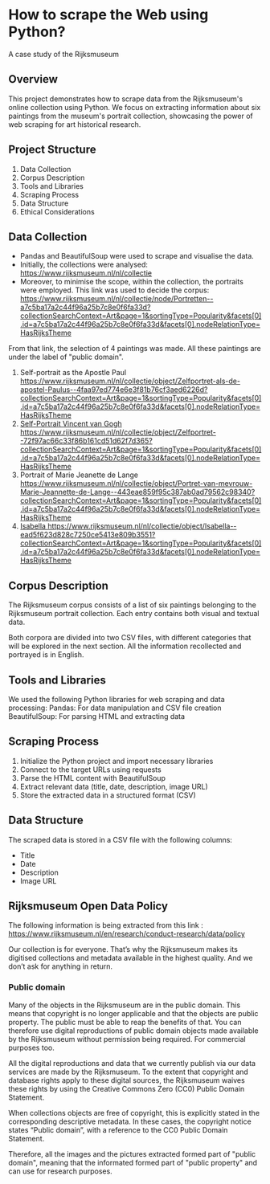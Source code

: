 # How to scrape the Web using Python?
A case study of the Rijksmuseum

## Overview
This project demonstrates how to scrape data from the Rijksmuseum's online collection using Python. We focus on extracting information about six paintings from the museum's portrait collection, showcasing the power of web scraping for art historical research.

## Project Structure
1. Data Collection
2. Corpus Description
3. Tools and Libraries
4. Scraping Process
5. Data Structure
6. Ethical Considerations

## Data Collection

- Pandas and BeautifulSoup were used to scrape and visualise the data.
- Initially, the collections were analysed: https://www.rijksmuseum.nl/nl/collectie
- Moreover, to minimise the scope, within the collection, the portraits were employed. This link was used to decide the corpus: https://www.rijksmuseum.nl/nl/collectie/node/Portretten--a7c5ba17a2c44f96a25b7c8e0f6fa33d?collectionSearchContext=Art&page=1&sortingType=Popularity&facets[0].id=a7c5ba17a2c44f96a25b7c8e0f6fa33d&facets[0].nodeRelationType=HasRijksTheme

From that link, the selection of 4 paintings was made. All these paintings are under the label of "public domain".
1. Self-portrait as the Apostle Paul
https://www.rijksmuseum.nl/nl/collectie/object/Zelfportret-als-de-apostel-Paulus--4faa97ed774e6e3f81b76cf3aed6226d?collectionSearchContext=Art&page=1&sortingType=Popularity&facets[0].id=a7c5ba17a2c44f96a25b7c8e0f6fa33d&facets[0].nodeRelationType=HasRijksTheme
2. <u> Self-Portrait Vincent van Gogh </u>
https://www.rijksmuseum.nl/nl/collectie/object/Zelfportret--72f97ac66c33f86b161cd51d62f7d365?collectionSearchContext=Art&page=1&sortingType=Popularity&facets[0].id=a7c5ba17a2c44f96a25b7c8e0f6fa33d&facets[0].nodeRelationType=HasRijksTheme
3. Portrait of Marie Jeanette de Lange
https://www.rijksmuseum.nl/nl/collectie/object/Portret-van-mevrouw-Marie-Jeannette-de-Lange--443eae859f95c387ab0ad79562c98340?collectionSearchContext=Art&page=1&sortingType=Popularity&facets[0].id=a7c5ba17a2c44f96a25b7c8e0f6fa33d&facets[0].nodeRelationType=HasRijksTheme
4. <u> Isabella </u>
https://www.rijksmuseum.nl/nl/collectie/object/Isabella--ead5f623d828c7250ce5413e809b3551?collectionSearchContext=Art&page=1&sortingType=Popularity&facets[0].id=a7c5ba17a2c44f96a25b7c8e0f6fa33d&facets[0].nodeRelationType=HasRijksTheme

## Corpus Description

The Rijksmuseum corpus consists of a list of six paintings belonging to the Rijksmuseum portrait collection. Each entry contains both visual and textual data.

Both corpora are divided into two CSV files, with different categories that will be explored in the next section. All the information recollected and portrayed is in English.

## Tools and Libraries

We used the following Python libraries for web scraping and data processing:
Pandas: For data manipulation and CSV file creation
BeautifulSoup: For parsing HTML and extracting data

## Scraping Process
1. Initialize the Python project and import necessary libraries
2. Connect to the target URLs using requests
3. Parse the HTML content with BeautifulSoup
4. Extract relevant data (title, date, description, image URL)
5. Store the extracted data in a structured format (CSV)

## Data Structure

The scraped data is stored in a CSV file with the following columns:
- Title
- Date
- Description
- Image URL

## Rijksmuseum Open Data Policy

The following information is being extracted from this link : https://www.rijksmuseum.nl/en/research/conduct-research/data/policy 

Our collection is for everyone. That’s why the Rijksmuseum makes its digitised collections and metadata available in the highest quality. And we don’t ask for anything in return.

### Public domain
Many of the objects in the Rijksmuseum are in the public domain. This means that copyright is no longer applicable and that the objects are public property. The public must be able to reap the benefits of that. You can therefore use digital reproductions of public domain objects made available by the Rijksmuseum without permission being required. For commercial purposes too.

All the digital reproductions and data that we currently publish via our data services are made by the Rijksmuseum. To the extent that copyright and database rights apply to these digital sources, the Rijksmuseum waives these rights by using the Creative Commons Zero (CC0) Public Domain Statement.

When collections objects are free of copyright, this is explicitly stated in the corresponding descriptive metadata. In these cases, the copyright notice states “Public domain”, with a reference to the CC0 Public Domain Statement.

Therefore, all the images and the pictures extracted formed part of "public domain", meaning that the informated formed part of "public property" and can use for research purposes.
